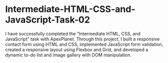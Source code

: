 # Intermediate-HTML-CSS-and-JavaScript-Task-02
I have successfully completed the "Intermediate HTML, CSS, and JavaScript" task with ApexPlanet. Through this project, I built a responsive contact form using HTML and CSS, implemented JavaScript form validation, created a responsive layout using Flexbox and Grid, and developed a dynamic to-do list and image gallery with DOM manipulation.
